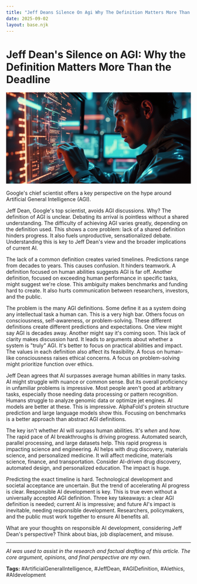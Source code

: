```yaml
---
title: "Jeff Deans Silence On Agi Why The Definition Matters More Than The Deadline"
date: 2025-09-02
layout: base.njk
---
```

# Jeff Dean's Silence on AGI: Why the Definition Matters More Than the Deadline

![](/images/20250902-one-ai-conversation-googles-chief-scientist-wont-h_img.png)


Google's chief scientist offers a key perspective on the hype around Artificial General Intelligence (AGI).

Jeff Dean, Google's top scientist, avoids AGI discussions.  Why? The definition of AGI is unclear. Debating its arrival is pointless without a shared understanding.  The difficulty of achieving AGI varies greatly, depending on the definition used. This shows a core problem:  lack of a shared definition hinders progress. It also fuels unproductive, sensationalized debate. Understanding this is key to Jeff Dean's view and the broader implications of current AI.

The lack of a common definition creates varied timelines. Predictions range from decades to years. This causes confusion. It hinders teamwork. A definition focused on human abilities suggests AGI is far off.  Another definition, focused on exceeding human performance in specific tasks, might suggest we're close.  This ambiguity makes benchmarks and funding hard to create.  It also hurts communication between researchers, investors, and the public.

The problem is the many AGI definitions. Some define it as a system doing any intellectual task a human can. This is a very high bar. Others focus on consciousness, self-awareness, or problem-solving. These different definitions create different predictions and expectations. One view might say AGI is decades away. Another might say it's coming soon. This lack of clarity makes discussion hard. It leads to arguments about whether a system is "truly" AGI.  It's better to focus on practical abilities and impact. The values in each definition also affect its feasibility.  A focus on human-like consciousness raises ethical concerns.  A focus on problem-solving might prioritize function over ethics.

Jeff Dean agrees that AI surpasses average human abilities in many tasks. AI might struggle with nuance or common sense.  But its overall proficiency in unfamiliar problems is impressive.  Most people aren't good at arbitrary tasks, especially those needing data processing or pattern recognition.  Humans struggle to analyze genomic data or optimize jet engines. AI models are better at these. This is impressive. AlphaFold's protein structure prediction and large language models show this. Focusing on benchmarks is a better approach than abstract AGI definitions.

The key isn't whether AI will surpass human abilities.  It's *when* and *how*.  The rapid pace of AI breakthroughs is driving progress.  Automated search, parallel processing, and large datasets help.  This rapid progress is impacting science and engineering.  AI helps with drug discovery, materials science, and personalized medicine. It will affect medicine, materials science, finance, and transportation.  Consider AI-driven drug discovery, automated design, and personalized education. The impact is huge.

Predicting the exact timeline is hard. Technological development and societal acceptance are uncertain. But the trend of accelerating AI progress is clear. Responsible AI development is key.  This is true even without a universally accepted AGI definition.  Three key takeaways:  a clear AGI definition is needed; current AI is impressive; and future AI's impact is inevitable, needing responsible development.  Researchers, policymakers, and the public must work together to ensure AI benefits all.

What are your thoughts on responsible AI development, considering Jeff Dean's perspective? Think about bias, job displacement, and misuse.


---

*AI was used to assist in the research and factual drafting of this article. The core argument, opinions, and final perspective are my own.*

**Tags:** #ArtificialGeneralIntelligence, #JeffDean, #AGIDefinition, #AIethics, #AIdevelopment

